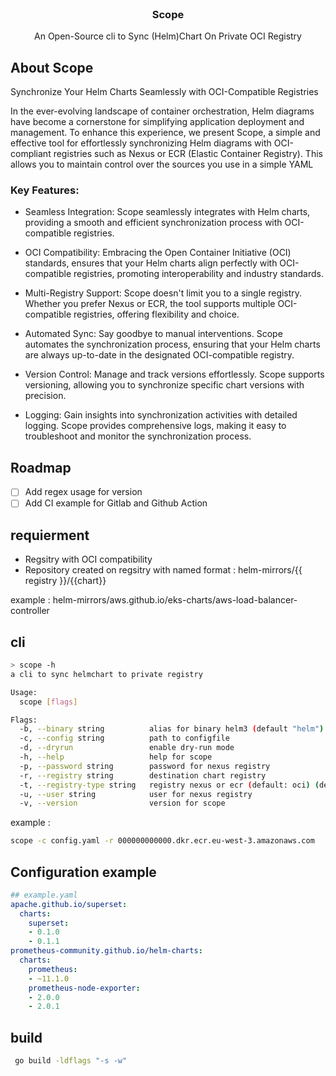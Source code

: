 <p align="center" style="margin-top: 120px">

  <h3 align="center">Scope</h3>

  <p align="center">
    An Open-Source cli to Sync (Helm)Chart On Private OCI Registry
    <br />
  </p>
</p>



## About Scope 
 
Synchronize Your Helm Charts Seamlessly with OCI-Compatible Registries

In the ever-evolving landscape of container orchestration, Helm diagrams have become a cornerstone for simplifying application deployment and management. To enhance this experience, we present Scope, a simple and effective tool for effortlessly synchronizing Helm diagrams with OCI-compliant registries such as Nexus or ECR (Elastic Container Registry). This allows you to maintain control over the sources you use in a simple YAML

### Key Features:

* Seamless Integration: Scope seamlessly integrates with Helm charts, providing a smooth and efficient synchronization process with OCI-compatible registries.

* OCI Compatibility: Embracing the Open Container Initiative (OCI) standards, ensures that your Helm charts align perfectly with OCI-compatible registries, promoting interoperability and industry standards.

* Multi-Registry Support: Scope doesn't limit you to a single registry. Whether you prefer Nexus or ECR, the tool supports multiple OCI-compatible registries, offering flexibility and choice.

* Automated Sync: Say goodbye to manual interventions. Scope automates the synchronization process, ensuring that your Helm charts are always up-to-date in the designated OCI-compatible registry.

* Version Control: Manage and track versions effortlessly. Scope supports versioning, allowing you to synchronize specific chart versions with precision.

*  Logging: Gain insights into synchronization activities with detailed logging. Scope provides comprehensive logs, making it easy to troubleshoot and monitor the synchronization process.

## Roadmap 

- [ ] Add regex usage for version
- [ ] Add CI example for Gitlab and Github Action

## requierment 

- Regsitry with OCI compatibility
- Repository created on regsitry with named format :  helm-mirrors/{{ registry }}/{{chart}}

example : helm-mirrors/aws.github.io/eks-charts/aws-load-balancer-controller

## cli 

```bash
> scope -h
a cli to sync helmchart to private registry

Usage:
  scope [flags]

Flags:
  -b, --binary string          alias for binary helm3 (default "helm")
  -c, --config string          path to configfile
  -d, --dryrun                 enable dry-run mode
  -h, --help                   help for scope
  -p, --password string        password for nexus registry
  -r, --registry string        destination chart registry
  -t, --registry-type string   registry nexus or ecr (default: oci) (default "oci")
  -u, --user string            user for nexus registry
  -v, --version                version for scope

```

example : 

```bash
scope -c config.yaml -r 000000000000.dkr.ecr.eu-west-3.amazonaws.com
```

## Configuration example 

```yaml 
## example.yaml
apache.github.io/superset:
  charts:
    superset:
    - 0.1.0
    - 0.1.1
prometheus-community.github.io/helm-charts:
  charts:
    prometheus:
    - ~11.1.0
    prometheus-node-exporter:
    - 2.0.0
    - 2.0.1


```


## build 

```bash
 go build -ldflags "-s -w"
```
